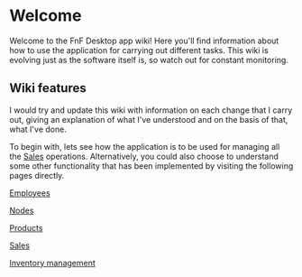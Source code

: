 # Welcome

Welcome to the FnF Desktop app wiki! Here you'll find information about how to use the application for carrying out different tasks. This wiki is evolving just as the software itself is, so watch out for constant monitoring.

## Wiki features
I would try and update this wiki with information on each change that I carry out, giving an explanation of what I've understood and on the basis of that, what I've done.

To begin with, lets see how the application is to be used for managing all the [Sales](sales.md) operations. Alternatively, you could also choose to understand some other functionality that has been implemented by visiting the following pages directly. 

[Employees](newEmployee.md)

[Nodes](nodalOffice.md)

[Products](newProduct.md)

[Sales](sales.md)

[Inventory management](transfers.md)
